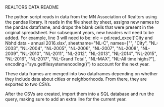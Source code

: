 REALTORS DATA README

The python script reads in data from the MN Association of Realtors using the pandas library. It reads in the file sheet by sheet, assigns new names to the pandas dataframe, and drops the blank cells that were present in the original spreadsheet. For subsequent years, new headers will need to be added. For example, line 3 will need to be:
	nlc = pd.read_excel('City and Nbhd data - annual 2016.xlsx', sheetname="NL-C", names=["", "City", "NL-2003", "NL-2004", "NL-2005", "NL-2006", "NL-2007", "NL-2008", "NL-2009", "NL-2010", "NL-2011", "NL-2012",	"NL-2013", "NL-2014", "NL-2015", "NL-2016", "NL-2017", "NL-Grand Total", "NL-MAX", "NL-All time highs?"], encoding="sys.getfilesystemencoding()")
to account for the next year.

These data frames are merged into two dataframes depending on whether they include data about cities or neighborhoods. From there, they are exported to two CSVs. 

After the CSVs are created, import them into a SQL database and run the query, making sure to add an extra line for the current year. 